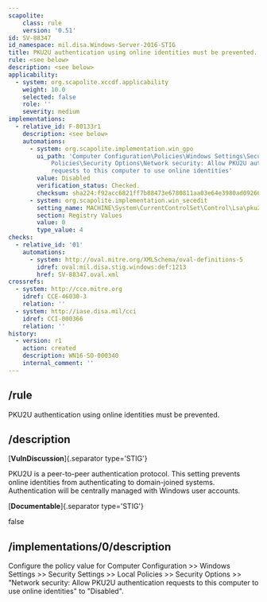 ```yaml
---
scapolite:
    class: rule
    version: '0.51'
id: SV-88347
id_namespace: mil.disa.Windows-Server-2016-STIG
title: PKU2U authentication using online identities must be prevented.
rule: <see below>
description: <see below>
applicability:
  - system: org.scapolite.xccdf.applicability
    weight: 10.0
    selected: false
    role: ''
    severity: medium
implementations:
  - relative_id: F-80133r1
    description: <see below>
    automations:
      - system: org.scapolite.implementation.win_gpo
        ui_path: 'Computer Configuration\Policies\Windows Settings\Security Settings\Local
            Policies\Security Options\Network security: Allow PKU2U authentication
            requests to this computer to use online identities'
        value: Disabled
        verification_status: Checked.
        checksum: sha224:f92acc6821ff7b88473e6780811aa03e64e3980ad09266a8d46323f2
      - system: org.scapolite.implementation.win_secedit
        setting_name: MACHINE\System\CurrentControlSet\Control\Lsa\pku2u\AllowOnlineID
        section: Registry Values
        value: 0
        type_value: 4
checks:
  - relative_id: '01'
    automations:
      - system: http://oval.mitre.org/XMLSchema/oval-definitions-5
        idref: oval:mil.disa.stig.windows:def:1213
        href: SV-88347.oval.xml
crossrefs:
  - system: http://cce.mitre.org
    idref: CCE-46030-3
    relation: ''
  - system: http://iase.disa.mil/cci
    idref: CCI-000366
    relation: ''
history:
  - version: r1
    action: created
    description: WN16-SO-000340
    internal_comment: ''
---
```



## /rule

PKU2U authentication using online identities must be prevented.

## /description

[**VulnDiscussion**]{.separator type='STIG'}

PKU2U is a peer-to-peer authentication protocol. This setting prevents online identities from authenticating to domain-joined systems. Authentication will be centrally managed with Windows user accounts.

[**Documentable**]{.separator type='STIG'}

false

## /implementations/0/description

Configure the policy value for Computer Configuration >> Windows Settings >> Security Settings >> Local Policies >> Security Options >> "Network security: Allow PKU2U authentication requests to this computer to use online identities" to "Disabled".
